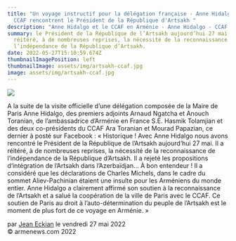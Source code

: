 ```yaml
---
title: "Un voyage instructif pour la délégation française - Anne Hidalgo avec le
  CCAF rencontrent le Président de la République d'Artsakh "
description: "Anne Hidalgo et le CCAF en Arménie - Anne Hidalgo - CCAF - Artsakh "
summary: le Président de la République de l’Artsakh aujourd’hui 27 mai. Il a
  réitéré, à de nombreuses reprises, la nécessité de la reconnaissance de
  l’indépendance de la République d’Artsakh.
date: 2022-05-27T15:10:59.674Z
thumbnailImagePosition: left
thumbnailImage: assets/img/artsakh-ccaf.jpg
image: assets/img/artsakh-ccaf.jpg
---
```

<!--StartFragment-->


![](https://armenews.com/IMG/arton93015.jpg)

A la suite de la visite officielle d’une délégation composée de la Maire de Paris Anne Hidalgo, des premiers adjoints Arnaud Ngatcha et Anouch Toranian, de l’ambassadrice d’Arménie en France S.E. Hasmik Tolamjian et des deux co-présidents du CCAF Ara Toranian et Mourad Papazian, ce dernier à posté sur Facebook : « Historique ! Avec Anne Hidalgo nous avons rencontré le Président de la République de l’Artsakh aujourd’hui 27 mai. Il a réitéré, à de nombreuses reprises, la nécessité de la reconnaissance de l’indépendance de la République d’Artsakh. Il a rejeté les propositions d‘intégration de l’Artsakh dans l’Azerbaïdjan… À bon entendeur ! Il a considéré que les déclarations de Charles Michels, dans le cadre du sommet Aliev-Pachinian étaient une insulte pour les Arméniens du monde entier. Anne Hidalgo a clairement affirmé son soutien à la reconnaissance de l’Artsakh et a salué la coopération de la ville de Paris avec le CCAF. Ce soutien de Paris au droit à l’auto-détermination du peuple de l’Artsakh est le moment de plus fort de ce voyage en Arménie. »

par [Jean Eckian](https://armenews.com/spip.php?page=auteur&id_auteur=34) le vendredi 27 mai 2022\
© armenews.com 2022

<!--EndFragment-->